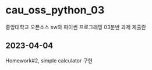 # cau_oss_python_03
중앙대학교 오픈소스 sw와 파이썬 프로그래밍 03분반 과제 제출란

## 2023-04-04
Homework#2, simple calculator 구현